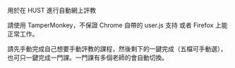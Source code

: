 用於在 HUST 進行自動網上評教

請使用 TamperMonkey，不保證 Chrome 自帶的 user.js 支持 或者 Firefox 上能正常工作。

請先手動完成自己想要手動評教的課程，然後剩下的一鍵完成（五檔可手動選），也可只一鍵完成一門課。一門課有多個老師的會自動切換。
